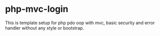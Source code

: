 # php-mvc-login
This is template setup for php pdo oop with mvc, basic security and error handler without any style or bootstrap.
